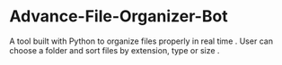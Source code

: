 # Advance-File-Organizer-Bot
A tool built with Python to organize files properly in real time . User can choose a folder and sort files by extension, type or size .
